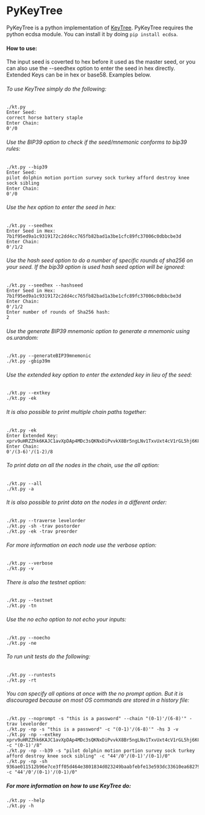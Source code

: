 PyKeyTree
===========

PyKeyTree is a python implementation of [KeyTree](https://github.com/stequald/KeyTree). PyKeyTree requires the python ecdsa module. You can install it by doing `pip install ecdsa`.

#### How to use:

The input seed is coverted to hex before it used as the master seed, or you can also use the --seedhex option to enter the seed in hex directly. Extended Keys can be in hex or base58. Examples below.

###### To use KeyTree simply do the following:
    ./kt.py
    Enter Seed:
    correct horse battery staple
    Enter Chain:
    0'/0

###### Use the BIP39 option to check if the seed/mnemonic conforms to bip39 rules:
    ./kt.py --bip39
    Enter Seed:
    pilot dolphin motion portion survey sock turkey afford destroy knee sock sibling
    Enter Chain:
    0'/0

###### Use the hex option to enter the seed in hex:
    ./kt.py --seedhex 
    Enter Seed in Hex:
    7b1f95ed9a1c9319172c2dd4cc765fb82bad1a3be1cfc89fc37006c0dbbcbe3d
    Enter Chain:
    0'/1/2
  
###### Use the hash seed option to do a number of specific rounds of sha256 on your seed. If the bip39 option is used hash seed option will be ignored:
    ./kt.py --seedhex --hashseed
    Enter Seed in Hex:
    7b1f95ed9a1c9319172c2dd4cc765fb82bad1a3be1cfc89fc37006c0dbbcbe3d
    Enter Chain:
    0'/1/2
    Enter number of rounds of Sha256 hash:
    2

###### Use the generate BIP39 mnemonic option to generate a mnemonic using os.urandom:
    ./kt.py --generateBIP39mnemonic
    ./kt.py -gbip39m

###### Use the extended key option to enter the extended key in lieu of the seed:
    ./kt.py --extkey 
    ./kt.py -ek 

###### It is also possible to print multiple chain paths together:
    ./kt.py -ek
    Enter Extended Key:
    xprv9uHRZZhk6KAJC1avXpDAp4MDc3sQKNxDiPvvkX8Br5ngLNv1TxvUxt4cV1rGL5hj6KCesnDYUhd7oWgT11eZG7XnxHrnYeSvkzY7d2bhkJ7
    Enter Chain:
    0'/(3-6)'/(1-2)/8

###### To print data on all the nodes in the chain, use the all option:
    ./kt.py --all
    ./kt.py -a

###### It is also possible to print data on the nodes in a different order:
    ./kt.py --traverse levelorder
    ./kt.py -sh -trav postorder
    ./kt.py -ek -trav preorder

###### For more information on each node use the verbose option:
    ./kt.py --verbose
    ./kt.py -v
    
###### There is also the testnet option:
    ./kt.py --testnet
    ./kt.py -tn

###### Use the no echo option to not echo your inputs:
    ./kt.py --noecho
    ./kt.py -ne

###### To run unit tests do the following:
    ./kt.py --runtests
    ./kt.py -rt

###### You can specify all options at once with the no prompt option. But it is discouraged because on most OS commands are stored in a history file:
    ./kt.py --noprompt -s "this is a password" --chain "(0-1)'/(6-8)'" -trav levelorder
    ./kt.py -np -s "this is a password" -c "(0-1)'/(6-8)'" -hs 3 -v
    ./kt.py -np --extkey xprv9uHRZZhk6KAJC1avXpDAp4MDc3sQKNxDiPvvkX8Br5ngLNv1TxvUxt4cV1rGL5hj6KCesnDYUhd7oWgT11eZG7XnxHrnYeSvkzY7d2bhkJ7 -c "(0-1)'/8"
    ./kt.py -np --b39 -s "pilot dolphin motion portion survey sock turkey afford destroy knee sock sibling" -c "44'/0'/(0-1)'/(0-1)/0"
    ./kt.py -np -sh 936ae011512b96e7ce3ff05d464e3801834d023249baabfebfe13e593dc33610ea68279c271df6bab7cfbea8bbcf470e050fe6589f552f7e1f6c80432c7bcc57 -c "44'/0'/(0-1)'/(0-1)/0"


##### For more information on how to use KeyTree do:
    ./kt.py --help
    ./kt.py -h
